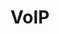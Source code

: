 ---
title: VoIP
slug: voip
excerpt: Retrouvez ici tous les guides nécessaires à l'utilisation de la VoIP OVHcloud
sections: FAQ, Sécurité, Lignes téléphoniques, Numéros ou alias, Administratif, Diagnostic et dépannage, IPBX, Computer Telephony Integration (CTI), API, Nos précédentes gammes de téléphones
---